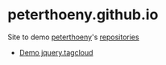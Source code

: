 # peterthoeny.github.io
Site to demo [peterthoeny](https://github.com/peterthoeny)'s [repositories](https://github.com/peterthoeny/repositories)

- [Demo jquery.tagcloud](jquery.tagcloud.html)
